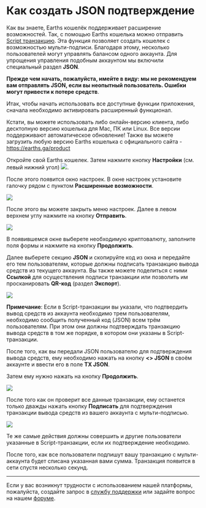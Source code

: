 # Как создать JSON подтверждение

Как вы знаете, Earths кошелёк поддерживает расширение возможностей. Так, с помощью Earths кошелька можно отправить [Script транзакцию](/earths-client/advanced_features/script_transaction.md). Эта функция позволяет создать кошелек с возможностью мульти-подписи. Благодаря этому, несколько пользователей могут управлять балансом одного аккаунта. Для упрощения управления подобным аккаунтом мы включили специальный раздел **JSON**.

**Прежде чем начать, пожалуйста, имейте в виду: мы не рекомендуем вам отправлять JSON, если вы неопытный пользователь. Ошибки могут привести к потере средств**.

Итак, чтобы начать использовать все доступные функции приложения, сначала необходимо активировать расширенный функционал.

Кстати, вы можете использовать либо онлайн-версию клиента, либо десктопную версию кошелька для Mac, ПК или Linux. Все версии поддерживают автоматическое обновление! Также вы можете загрузить любую версию Earths кошелька с официального сайта - https://earths.ga/product

Откройте свой Earths кошелек. Затем нажмите кнопку **Настройки** (см. левый нижний угол) ![](/_assets/dark_mode_01.png).

После этого появится окно настроек. В окне настроек установите галочку рядом с пунктом  **Расширенные возможности**.

![](/_assets/advanced_features_01.png)

После этого вы можете закрыть меню настроек. Далее в левом верхнем углу нажмите на кнопку **Отправить**.

![](/_assets/json_01.png)

В появившемся окне выберете необходимую криптовалюту, заполните поля формы и нажмите на кнопку **Продолжить**.

Далее выберете секцию **JSON** и скопируйте код из окна и передайте его тем пользователям, которые должны подписать транзакцию вывода средств из текущего аккаунта.
Вы также можете поделиться с ними **Ссылкой** для осуществления подписи транзакции или позволить им просканировать **QR-код** (раздел **Экспорт**).

![](/_assets/json_03.png)

**Примечание**: Если в Script-транзакции вы указали, что подтвердить вывод средств из аккаунта необходимо трем пользователям, необходимо сообщить полученный код (JSON) всем трём пользователям. При этом они должны подтверждать транзакцию вывода средств в том же порядке, в котором они указаны в Script-транзакции.

После того, как вы передали JSON пользователю для подтверждения вывода средств, ему необходимо нажать на кнопку **<> JSON** в своём аккаунте и ввести его в поле **TX JSON**.

Затем ему нужно нажать на кнопку **Продолжить**.

![](/_assets/json_04.png)

После того как он проверит все данные транзакции, ему останется только дважды нажать кнопку **Подписать** для подтверждения транзакции вывода средств из вашего аккаунта с мульти-подписью.

![](/_assets/json_05.png)

Те же самые действия должны совершить и другие пользователи указанные в Script-транзакции, если их подтверждение необходимо.  

После того, как все пользователи подпишут вашу транзакцию с мульти-аккаунта будет списана указанная вами сумма. Транзакция появится в сети спустя несколько секунд.

___

Если у вас возникнут трудности с использованием нашей платформы, пожалуйста, создайте запрос в [службу поддержки](https://support.earths.ga/) или задайте вопрос на нашем [форуме](https://forum.earths.ga/).
